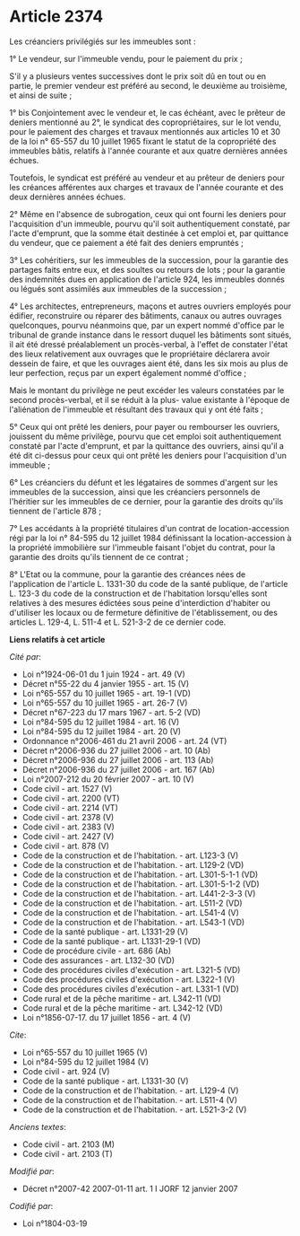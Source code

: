 # Article 2374

Les créanciers privilégiés sur les immeubles sont : 

1° Le vendeur, sur l'immeuble vendu, pour le paiement du prix ; 

S'il y a plusieurs ventes successives dont le prix soit dû en tout ou en partie, le premier vendeur est préféré au second, le
deuxième au troisième, et ainsi de suite ; 

1° bis Conjointement avec le vendeur et, le cas échéant, avec le prêteur de deniers mentionné au 2°, le syndicat des
copropriétaires, sur le lot vendu, pour le paiement des charges et travaux mentionnés aux articles 10 et 30 de la loi n°
65-557 du 10 juillet 1965 fixant le statut de la copropriété des immeubles bâtis, relatifs à l'année courante et aux quatre
dernières années échues. 

Toutefois, le syndicat est préféré au vendeur et au prêteur de deniers pour les créances afférentes aux charges et travaux de
l'année courante et des deux dernières années échues. 

2° Même en l'absence de subrogation, ceux qui ont fourni les deniers pour l'acquisition d'un immeuble, pourvu qu'il soit
authentiquement constaté, par l'acte d'emprunt, que la somme était destinée à cet emploi et, par quittance du vendeur, que ce
paiement a été fait des deniers empruntés ; 

3° Les cohéritiers, sur les immeubles de la succession, pour la garantie des partages faits entre eux, et des soultes ou
retours de lots ; pour la garantie des indemnités dues en application de l'article 924, les immeubles donnés ou légués sont
assimilés aux immeubles de la succession ; 

4° Les architectes, entrepreneurs, maçons et autres ouvriers employés pour édifier, reconstruire ou réparer des bâtiments,
canaux ou autres ouvrages quelconques, pourvu néanmoins que, par un expert nommé d'office par le tribunal de grande instance
dans le ressort duquel les bâtiments sont situés, il ait été dressé préalablement un procès-verbal, à l'effet de constater
l'état des lieux relativement aux ouvrages que le propriétaire déclarera avoir dessein de faire, et que les ouvrages aient
été, dans les six mois au plus de leur perfection, reçus par un expert également nommé d'office ; 

Mais le montant du privilège ne peut excéder les valeurs constatées par le second procès-verbal, et il se réduit à la plus-
value existante à l'époque de l'aliénation de l'immeuble et résultant des travaux qui y ont été faits ; 

5° Ceux qui ont prêté les deniers, pour payer ou rembourser les ouvriers, jouissent du même privilège, pourvu que cet emploi
soit authentiquement constaté par l'acte d'emprunt, et par la quittance des ouvriers, ainsi qu'il a été dit ci-dessus pour
ceux qui ont prêté les deniers pour l'acquisition d'un immeuble ; 

6° Les créanciers du défunt et les légataires de sommes d'argent sur les immeubles de la succession, ainsi que les créanciers
personnels de l'héritier sur les immeubles de ce dernier, pour la garantie des droits qu'ils tiennent de l'article 878 ; 

7° Les accédants à la propriété titulaires d'un contrat de location-accession régi par la loi n° 84-595 du 12 juillet 1984
définissant la location-accession à la propriété immobilière sur l'immeuble faisant l'objet du contrat, pour la garantie des
droits qu'ils tiennent de ce contrat ; 

8° L'Etat ou la commune, pour la garantie des créances nées de l'application de l'article L. 1331-30 du code de la santé
publique, de l'article L. 123-3 du code de la construction et de l'habitation lorsqu'elles sont relatives à des mesures
édictées sous peine d'interdiction d'habiter ou d'utiliser les locaux ou de fermeture définitive de l'établissement, ou des
articles L. 129-4, 
L. 511-4 et L. 521-3-2 de ce dernier code.

**Liens relatifs à cet article**

_Cité par_:

  - Loi n°1924-06-01 du 1 juin 1924 - art. 49 (V)
  - Décret n°55-22 du 4 janvier 1955 - art. 15 (V)
  - Loi n°65-557 du 10 juillet 1965 - art. 19-1 (VD)
  - Loi n°65-557 du 10 juillet 1965 - art. 26-7 (V)
  - Décret n°67-223 du 17 mars 1967 - art. 5-2 (VD)
  - Loi n°84-595 du 12 juillet 1984 - art. 16 (V)
  - Loi n°84-595 du 12 juillet 1984 - art. 20 (V)
  - Ordonnance n°2006-461 du 21 avril 2006 - art. 24 (VT)
  - Décret n°2006-936 du 27 juillet 2006 - art. 10 (Ab)
  - Décret n°2006-936 du 27 juillet 2006 - art. 113 (Ab)
  - Décret n°2006-936 du 27 juillet 2006 - art. 167 (Ab)
  - Loi n°2007-212 du 20 février 2007 - art. 10 (V)
  - Code civil - art. 1527 (V)
  - Code civil - art. 2200 (VT)
  - Code civil - art. 2214 (VT)
  - Code civil - art. 2378 (V)
  - Code civil - art. 2383 (V)
  - Code civil - art. 2427 (V)
  - Code civil - art. 878 (V)
  - Code de la construction et de l'habitation. - art. L123-3 (V)
  - Code de la construction et de l'habitation. - art. L129-2 (VD)
  - Code de la construction et de l'habitation. - art. L301-5-1-1 (VD)
  - Code de la construction et de l'habitation. - art. L301-5-1-2 (VD)
  - Code de la construction et de l'habitation. - art. L441-2-3-3 (V)
  - Code de la construction et de l'habitation. - art. L511-2 (VD)
  - Code de la construction et de l'habitation. - art. L541-4 (V)
  - Code de la construction et de l'habitation. - art. L543-1 (VD)
  - Code de la santé publique - art. L1331-29 (V)
  - Code de la santé publique - art. L1331-29-1 (VD)
  - Code de procédure civile - art. 686 (Ab)
  - Code des assurances - art. L132-30 (VD)
  - Code des procédures civiles d'exécution - art. L321-5 (VD)
  - Code des procédures civiles d'exécution - art. L322-1 (V)
  - Code des procédures civiles d'exécution - art. L331-1 (VD)
  - Code rural et de la pêche maritime - art. L342-11 (VD)
  - Code rural et de la pêche maritime - art. L342-12 (VD)
  - Loi n°1856-07-17. du 17 juillet 1856 - art. 4 (V)

_Cite_:

  - Loi n°65-557 du 10 juillet 1965 (V)
  - Loi n°84-595 du 12 juillet 1984 (V)
  - Code civil - art. 924 (V)
  - Code de la santé publique - art. L1331-30 (V)
  - Code de la construction et de l'habitation. - art. L129-4 (V)
  - Code de la construction et de l'habitation. - art. L511-4 (V)
  - Code de la construction et de l'habitation. - art. L521-3-2 (V)

_Anciens textes_:

  - Code civil - art. 2103 (M)
  - Code civil - art. 2103 (T)

_Modifié par_:

  - Décret n°2007-42 2007-01-11 art. 1 I JORF 12 janvier 2007

_Codifié par_:

  - Loi n°1804-03-19

